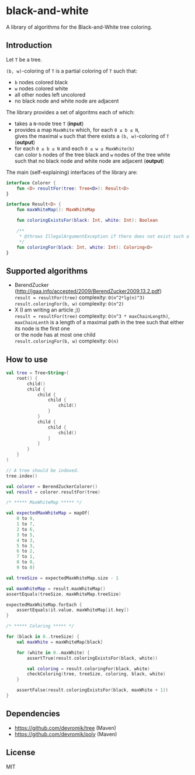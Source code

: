 # black-and-white

A library of algorithms for the Black-and-White tree coloring.

## Introduction

Let ```T``` be a tree.

```(b, w)```-coloring of ```T``` is a partial coloring of ```T``` such that:
* ```b``` nodes colored black
* ```w``` nodes colored white
* all other nodes left uncolored
* no black node and white node are adjacent

The library provides a set of algoritms each of which:
* takes a ```N```-node tree ```T``` (**input**)
* provides a map ```MaxWhite``` which, for each ```0 ≤ b ≤ N```,</br>
gives the maximal ```w``` such that there exists a ```(b, w)```-coloring of ```T``` (**output**)
* for each ```0 ≤ b ≤ N``` and each ```0 ≤ w ≤ MaxWhite(b)```</br>
can color ```b``` nodes of the tree black and ```w``` nodes of the tree white</br>
such that no black node and white node are adjacent (**output**)

The main (self-explaining) interfaces of the library are:

```kotlin
interface Colorer {
    fun <D> resultFor(tree: Tree<D>): Result<D>
}
```

```kotlin
interface Result<D> {
    fun maxWhiteMap(): MaxWhiteMap

    fun coloringExistsFor(black: Int, white: Int): Boolean

    /**
     * @throws IllegalArgumentException if there does not exist such a coloring.
     */
    fun coloringFor(black: Int, white: Int): Coloring<D>
}
```

## Supported algorithms

* BerendZucker (http://jgaa.info/accepted/2009/BerendZucker2009.13.2.pdf)</br>
```result = resultFor(tree)``` complexity: ```O(n^2*lg(n)^3)```</br>
```result.coloringFor(b, w)``` complexity: ```O(n^2)```
* X (I am writing an article ;))</br>
```result = resultFor(tree)``` complexity: ```O(n^3 * maxChainLength)```,</br>
```maxChainLenth``` is a length of a maximal path in the tree such that either its node is the first one</br>
or the node has at most one child</br>
```result.coloringFor(b, w)``` complexity: ```O(n)```

## How to use

```kotlin
val tree = Tree<String>(
    root() {
        child()
        child {
            child {
                child {
                    child()
                }
            }
            child {
                child {
                    child()
                }
            }
        }
    }
)

// A tree should be indexed.
tree.index()

val colorer = BerendZuckerColorer()
val result = colorer.resultFor(tree)

/* ***** MaxWhiteMap ***** */

val expectedMaxWhiteMap = mapOf(
    0 to 9,
    1 to 7,
    2 to 6,
    3 to 5,
    4 to 3,
    5 to 3,
    6 to 2,
    7 to 1,
    8 to 0,
    9 to 0)

val treeSize = expectedMaxWhiteMap.size - 1

val maxWhiteMap = result.maxWhiteMap()
assertEquals(treeSize, maxWhiteMap.treeSize)

expectedMaxWhiteMap.forEach {
    assertEquals(it.value, maxWhiteMap[it.key])
}

/* ***** Coloring ***** */

for (black in 0..treeSize) {
    val maxWhite = maxWhiteMap[black]

    for (white in 0..maxWhite) {
        assertTrue(result.coloringExistsFor(black, white))

        val coloring = result.coloringFor(black, white)
        checkColoring(tree, treeSize, coloring, black, white)
    }

    assertFalse(result.coloringExistsFor(black, maxWhite + 1))
}
```

## Dependencies

* https://github.com/devromik/tree (Maven)
* https://github.com/devromik/poly (Maven)

## License

MIT
